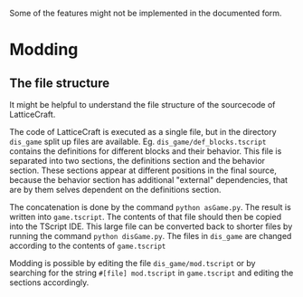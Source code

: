 Some of the features might not be implemented in the documented form.

# Modding

## The file structure

It might be helpful to understand the file structure of the sourcecode of LatticeCraft.

The code of LatticeCraft is executed as a single file, but in the directory `dis_game` split up files are available.
Eg. `dis_game/def_blocks.tscript` contains the definitions for different blocks and their behavior. This file is separated into two sections, the definitions section and the behavior section.
These sections appear at different positions in the final source, because the behavior section has additional "external" dependencies, that are by them selves dependent on the definitions section.

The concatenation is done by the command `python asGame.py`. The result is written into `game.tscript`. The contents of that file should then be copied into the TScript IDE.
This large file can be converted back to shorter files by running the command `python disGame.py`. The files in `dis_game` are changed according to the contents of `game.tscript`

Modding is possible by editing the file `dis_game/mod.tscript` or by searching for the string `#[file] mod.tscript` in `game.tscript` and editing the sections accordingly.